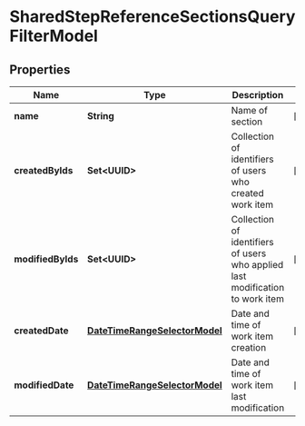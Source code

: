 

# SharedStepReferenceSectionsQueryFilterModel


## Properties

| Name | Type | Description | Notes |
|------------ | ------------- | ------------- | -------------|
|**name** | **String** | Name of section |  [optional] |
|**createdByIds** | **Set&lt;UUID&gt;** | Collection of identifiers of users who created work item |  [optional] |
|**modifiedByIds** | **Set&lt;UUID&gt;** | Collection of identifiers of users who applied last modification to work item |  [optional] |
|**createdDate** | [**DateTimeRangeSelectorModel**](DateTimeRangeSelectorModel.md) | Date and time of work item creation |  [optional] |
|**modifiedDate** | [**DateTimeRangeSelectorModel**](DateTimeRangeSelectorModel.md) | Date and time of work item last modification |  [optional] |



